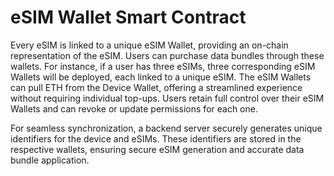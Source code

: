 # eSIM Wallet Smart Contract

Every eSIM is linked to a unique eSIM Wallet, providing an on-chain representation of the eSIM. Users can purchase data bundles through these wallets. For instance, if a user has three eSIMs, three corresponding eSIM Wallets will be deployed, each linked to a unique eSIM. The eSIM Wallets can pull ETH from the Device Wallet, offering a streamlined experience without requiring individual top-ups. Users retain full control over their eSIM Wallets and can revoke or update permissions for each one.

For seamless synchronization, a backend server securely generates unique identifiers for the device and eSIMs. These identifiers are stored in the respective wallets, ensuring secure eSIM generation and accurate data bundle application.

<!-- Each eSIM is associated with a unique eSIM wallet smart contract. This eSIM wallet is an on-chain representation of the eSIM and allows user to buy the data bundles.

For example, if a user has 3 eSIMs in his mobile device, then there will be 3 eSIM wallets associated with a device wallet. Each of these eSIM wallets are mapped to their respective eSIM. Moreover all of these eSIMs have the ability to pull ETH from their respective device wallet, allowing user for a smooth experience and not worrying about topping-up each of the eSIM wallet. The user also owns all these eSIM wallets and hence can update/revoke any eSIM wallet's ability to pull ETH from the device wallet.

For the eSIM wallet and device wallet to perfectly map to a user's mobile device and eSIMs, a server in the backend securely generates unique identifiers. The device wallet and the eSIM wallets deployed by the master keystore (through the eSIM wallet app) store these unique identifiers, thus allowing the server to proceed with generating eSIM (in case of buying a new eSIM) or applying data bundle for the correct eSIM. -->
